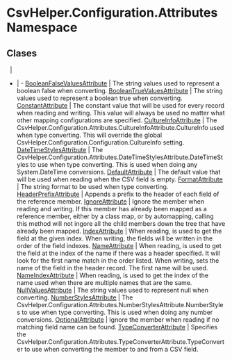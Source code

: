 # CsvHelper.Configuration.Attributes Namespace

## Clases
&nbsp; | &nbsp;
- | -
[BooleanFalseValuesAttribute](/api/CsvHelper.Configuration.Attributes/BooleanFalseValuesAttribute) | The string values used to represent a boolean false when converting.
[BooleanTrueValuesAttribute](/api/CsvHelper.Configuration.Attributes/BooleanTrueValuesAttribute) | The string values used to represent a boolean true when converting.
[ConstantAttribute](/api/CsvHelper.Configuration.Attributes/ConstantAttribute) | The constant value that will be used for every record when reading and writing. This value will always be used no matter what other mapping configurations are specified.
[CultureInfoAttribute](/api/CsvHelper.Configuration.Attributes/CultureInfoAttribute) | The CsvHelper.Configuration.Attributes.CultureInfoAttribute.CultureInfo used when type converting. This will override the global CsvHelper.Configuration.Configuration.CultureInfo setting.
[DateTimeStylesAttribute](/api/CsvHelper.Configuration.Attributes/DateTimeStylesAttribute) | The CsvHelper.Configuration.Attributes.DateTimeStylesAttribute.DateTimeStyles to use when type converting. This is used when doing any System.DateTime conversions.
[DefaultAttribute](/api/CsvHelper.Configuration.Attributes/DefaultAttribute) | The default value that will be used when reading when the CSV field is empty.
[FormatAttribute](/api/CsvHelper.Configuration.Attributes/FormatAttribute) | The string format to be used when type converting.
[HeaderPrefixAttribute](/api/CsvHelper.Configuration.Attributes/HeaderPrefixAttribute) | Appends a prefix to the header of each field of the reference member.
[IgnoreAttribute](/api/CsvHelper.Configuration.Attributes/IgnoreAttribute) | Ignore the member when reading and writing. If this member has already been mapped as a reference member, either by a class map, or by automapping, calling this method will not ingore all the child members down the tree that have already been mapped.
[IndexAttribute](/api/CsvHelper.Configuration.Attributes/IndexAttribute) | When reading, is used to get the field at the given index. When writing, the fields will be written in the order of the field indexes.
[NameAttribute](/api/CsvHelper.Configuration.Attributes/NameAttribute) | When reading, is used to get the field at the index of the name if there was a header specified. It will look for the first name match in the order listed. When writing, sets the name of the field in the header record. The first name will be used.
[NameIndexAttribute](/api/CsvHelper.Configuration.Attributes/NameIndexAttribute) | When reading, is used to get the index of the name used when there are multiple names that are the same.
[NullValuesAttribute](/api/CsvHelper.Configuration.Attributes/NullValuesAttribute) | The string values used to represent null when converting.
[NumberStylesAttribute](/api/CsvHelper.Configuration.Attributes/NumberStylesAttribute) | The CsvHelper.Configuration.Attributes.NumberStylesAttribute.NumberStyles to use when type converting. This is used when doing any number conversions.
[OptionalAttribute](/api/CsvHelper.Configuration.Attributes/OptionalAttribute) | Ignore the member when reading if no matching field name can be found.
[TypeConverterAttribute](/api/CsvHelper.Configuration.Attributes/TypeConverterAttribute) | Specifies the CsvHelper.Configuration.Attributes.TypeConverterAttribute.TypeConverter to use when converting the member to and from a CSV field.
